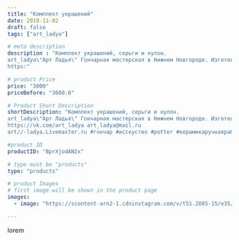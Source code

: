 ```yaml
---
title: "Комплект украшений"
date: 2018-11-02
draft: false
tags: ["art_ladya"]

# meta description
description : "Комплект украшений, серьги и кулон.
art_ladya\"Арт Ладья\" Гончарная мастерская в Нижнем Новгороде. Изготовление керамики и мастер//-классы по обучению. 
https:"

# product Price
price: "3000"
priceBefore: "3600.0"

# Product Short Description
shortDescription: "Комплект украшений, серьги и кулон.
art_ladya\"Арт Ладья\" Гончарная мастерская в Нижнем Новгороде. Изготовление керамики и мастер//-классы по обучению. 
https://vk.com/art_ladya art_ladya@mail.ru 
art//-ladya.Livemaster.ru #гончар #исскуство #potter #керамикаручнаяработа #керамиканазаказ #handmade #керамика #женскиецацки #эксклюзивнаякерамика #dishes #decor #ceramicar #nntoday #claygoods #picture #earthenware #ceramic #artladya #magic #ceramica #beauty #авторскаякерамика #accessories #украшенияручнойработы #decorations #ярмаркамастеров #livemaster"

#product ID
productID: "BprXjodAN2x"

# type must be "products"
type: "products"

# product Images
# first image will be shown in the product page
images:
  - image: "https://scontent-arn2-1.cdninstagram.com/v/t51.2885-15/e35/44532410_196201487939367_2749505687065964395_n.jpg?se=7&tp=1&_nc_ht=scontent-arn2-1.cdninstagram.com&_nc_cat=103&_nc_ohc=TPLe-h4UHOsAX9Snjgw&ccb=7-4&oh=4fb3b7f52676488aab50b719e465f355&oe=6085D53B&_nc_sid=86f79a&ig_cache_key=MTkwMzcxODg3MTE4MTg3NjY1Nw%3D%3D.2-ccb7-4"

---
```

lorem
